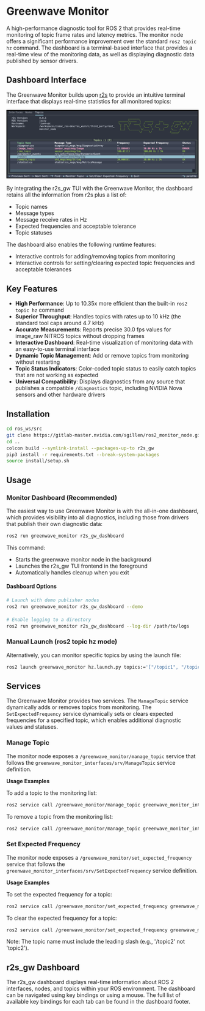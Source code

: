 # Greenwave Monitor

A high-performance diagnostic tool for ROS 2 that provides real-time monitoring of topic frame rates and latency metrics. The monitor node offers a significant performance improvement over the standard `ros2 topic hz` command. The dashboard is a terminal-based interface that provides a real-time view of the monitoring data, as well as displaying diagnostic data published by sensor drivers.

## Dashboard Interface

The Greenwave Monitor builds upon [r2s](https://github.com/mjcarroll/r2s) to provide an intuitive terminal interface that displays real-time statistics for all monitored topics:

![r2s_gw + Greenwave Monitor Dashboard](docs/images/greenwave_r2s_dashboard.png)

By integrating the r2s_gw TUI with the Greenwave Monitor, the dashboard retains all the information from r2s plus a list of:
- Topic names
- Message types
- Message receive rates in Hz
- Expected frequencies and acceptable tolerance
- Topic statuses

The dashboard also enables the following runtime features:
- Interactive controls for adding/removing topics from monitoring
- Interactive controls for setting/clearing expected topic frequencies and acceptable tolerances

## Key Features

- **High Performance**: Up to 10.35x more efficient than the built-in `ros2 topic hz` command
- **Superior Throughput**: Handles topics with rates up to 10 kHz (the standard tool caps around 4.7 kHz)
- **Accurate Measurements**: Reports precise 30.0 fps values for image_raw NITROS topics without dropping frames
- **Interactive Dashboard**: Real-time visualization of monitoring data with an easy-to-use terminal interface
- **Dynamic Topic Management**: Add or remove topics from monitoring without restarting
- **Topic Status Indicators**: Color-coded topic status to easily catch topics that are not working as expected
- **Universal Compatibility**: Displays diagnostics from any source that publishes a compatible `/diagnostics` topic, including NVIDIA Nova sensors and other hardware drivers

## Installation

```bash
cd ros_ws/src
git clone https://gitlab-master.nvidia.com/sgillen/ros2_monitor_node.git
cd ..
colcon build --symlink-install --packages-up-to r2s_gw
pip3 install -r requirements.txt --break-system-packages
source install/setup.sh
```

## Usage

### Monitor Dashboard (Recommended)

The easiest way to use Greenwave Monitor is with the all-in-one dashboard, which provides visibility into all diagnostics, including those from drivers that publish their own diagnostic data:

```bash
ros2 run greenwave_monitor r2s_gw_dashboard
```

This command:
- Starts the greenwave monitor node in the background
- Launches the r2s_gw TUI frontend in the foreground
- Automatically handles cleanup when you exit

#### Dashboard Options

```bash
# Launch with demo publisher nodes
ros2 run greenwave_monitor r2s_gw_dashboard --demo

# Enable logging to a directory
ros2 run greenwave_monitor r2s_gw_dashboard --log-dir /path/to/logs
```

### Manual Launch (ros2 topic hz mode)

Alternatively, you can monitor specific topics by using the launch file:

```bash
ros2 launch greenwave_monitor hz.launch.py topics:='["/topic1", "/topic2"]'
```

## Services

The Greenwave Monitor provides two services. The `ManageTopic` service dynamically adds or removes topics from monitoring. The `SetExpectedFrequency` service dynamically sets or clears expected frequencies for a specified topic, which enables additional diagnostic values and statuses.

### Manage Topic

The monitor node exposes a `/greenwave_monitor/manage_topic` service that follows the `greenwave_monitor_interfaces/srv/ManageTopic` service definition.

**Usage Examples**

To add a topic to the monitoring list:
```bash
ros2 service call /greenwave_monitor/manage_topic greenwave_monitor_interfaces/srv/ManageTopic "{topic_name: '/topic2', add_topic: true}"
```

To remove a topic from the monitoring list:
```bash
ros2 service call /greenwave_monitor/manage_topic greenwave_monitor_interfaces/srv/ManageTopic "{topic_name: '/topic2', add_topic: false}"
```

### Set Expected Frequency

The monitor node exposes a `/greenwave_monitor/set_expected_frequency` service that follows the `greenwave_monitor_interfaces/srv/SetExpectedFrequency` service definition.

**Usage Examples**

To set the expected frequency for a topic:
```bash
ros2 service call /greenwave_monitor/set_expected_frequency greenwave_monitor_interfaces/srv/SetExpectedFrequency "{topic_name: '/topic2', expected_hz: <float>, tolerance_percent: <float>, add_topic_if_missing: true}"
```

To clear the expected frequency for a topic:
```bash
ros2 service call /greenwave_monitor/set_expected_frequency greenwave_monitor_interfaces/srv/SetExpectedFrequency "{topic_name: '/topic2', clear_expected: true}"
```

Note: The topic name must include the leading slash (e.g., '/topic2' not 'topic2').

## r2s_gw Dashboard

The r2s_gw dashboard displays real-time information about ROS 2 interfaces, nodes, and topics within your ROS environment. The dashboard can be navigated using key bindings or using a mouse. The full list of available key bindings for each tab can be found in the dashboard footer.
